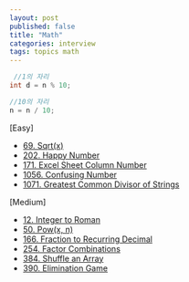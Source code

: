 ```yaml
---
layout: post
published: false
title: "Math"
categories: interview
tags: topics math
---
```


```java
 //1의 자리
int d = n % 10;

//10의 자리
n = n / 10;
```

[Easy]
- [69. Sqrt(x)](/interview/2023/05/21/sqrtx/)
- [202. Happy Number](/interview/2023/05/21/happy-number/)
- [171. Excel Sheet Column Number](/interview/2023/05/21/excel-sheet-column-number/)
- [1056. Confusing Number](/interview/2023/07/29/problems/confusing-number/)
- [1071. Greatest Common Divisor of Strings](problems/2023-05-21-greatest-common-divisor-of-strings.md)

[Medium]
- [12. Integer to Roman](/interview/2023/05/21/integer-to-roman/)
- [50. Pow(x, n)](/interview/2023/05/21/powx-n/)
- [166. Fraction to Recurring Decimal](/interview/2023/05/21/fraction-to-recurring-decimal/)
- [254. Factor Combinations](/interview/2023/06/06/factor-combinations/)
- [384. Shuffle an Array](/interview/2023/07/25/shuffle-an-array/)
- [390. Elimination Game](/interview/2023/05/21/elimination-game/)